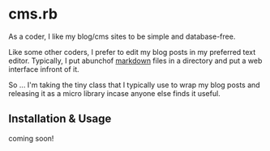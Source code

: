 cms.rb
======

As a coder, I like my blog/cms sites to be simple and database-free.

Like some other coders, I prefer to edit my blog posts in my preferred 
text editor.  Typically, I put abunchof [markdown][] files in a directory 
and put a web interface infront of it.

So ... I'm taking the tiny class that I typically use to wrap my blog 
posts and releasing it as a micro library incase anyone else finds it useful.

Installation & Usage
--------------------

coming soon!

[markdown]: http://en.wikipedia.org/wiki/Markdown
